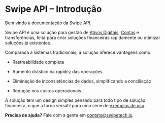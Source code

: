 # Swipe API – Introdução

Bem vindo à documentação da Swipe API.

Swipe API é uma solução para gestão de [Ativos Digitais](#ativo), [Contas](#conta) e transferências, feita para criar soluções financeiras rapidamente ou otimizar soluções já existentes.

Comparada a sistemas tradicionais, a solução oferece vantagens como:

- Rastreabilidade completa

- Aumento drástico na rapidez das operações

- Eliminação de inconsistências de dados, simplificando a conciliação

- Redução nos custos operacionais

A solução tem um design simples pensado para todo tipo de solução financeira, o que a torna versátil para uma série de [exemplos de uso](#exemplos-de-uso).

**Precisa de ajuda?** Fale com a gente em [contato@swipetech.io](mailto:contato@swipetech.io).
